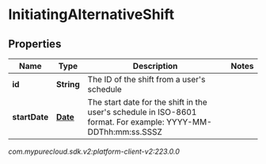 # InitiatingAlternativeShift


## Properties

| Name | Type | Description | Notes |
| ------------ | ------------- | ------------- | ------------- |
| **id** | **String** | The ID of the shift from a user's schedule |  |
| **startDate** | [**Date**](Date) | The start date for the shift in the user's schedule in ISO-8601 format. For example: YYYY-MM-DDThh:mm:ss.SSSZ |  |




_com.mypurecloud.sdk.v2:platform-client-v2:223.0.0_
